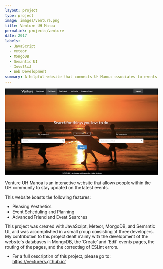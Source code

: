 ```yaml
---
layout: project
type: project
image: images/venture.png
title: Venture UH Manoa
permalink: projects/venture
date: 2017
labels:
  - JavaScript
  - Meteor
  - MongoDB
  - Semantic UI
  - IntelliJ
  - Web Development
summary: A helpful website that connects UH Manoa associates to events and friends.
---
```


![](../images/venture-landing.png)

Venture UH Manoa is an interactive website that allows people within the UH community to stay updated on the latest events.

This website boasts the following features:
 - Pleasing Aesthetics
 - Event Scheduling and Planning
 - Advanced Friend and Event Searches

This project was created with JavaScript, Meteor, MongoDB, and Semantic UI, and was accomplished in a small group consisting of three developers.
My contribution to this project dealt mainly with the development of the website's databases in MongoDB, the 'Create' and 'Edit' events pages, the routing of the pages, and the correcting of ESLint errors.

* For a full description of this project, please go to: <https://venturers.github.io/>
